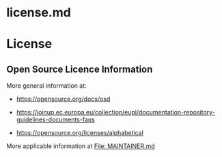 license.md
==========

# License

## Open Source Licence Information

More general information at:

* <https://opensource.org/docs/osd>

* <https://joinup.ec.europa.eu/collection/eupl/documentation-repository-guidelines-documents-faqs>

* <https://opensource.org/licenses/alphabetical>

More applicable information at [File: MAINTAINER.md](MAINTAINER.md)
